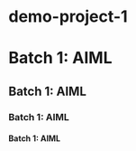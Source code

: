 # demo-project-1

<h1> Batch 1: AIML</h1>
<h2> Batch 1: AIML</h2>
<h3> Batch 1: AIML</h3>
<h4> Batch 1: AIML</h4>
